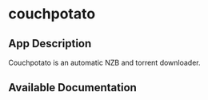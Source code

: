 # couchpotato

## App Description

Couchpotato is an automatic NZB and torrent downloader.

## Available Documentation

